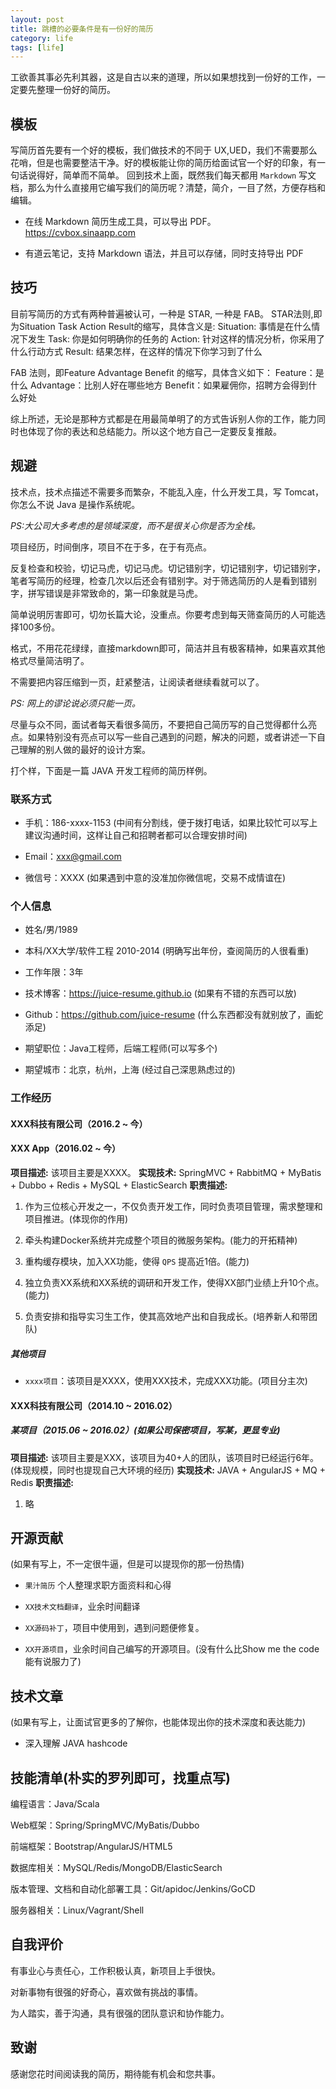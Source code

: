 ```yaml
---
layout: post
title: 跳槽的必要条件是有一份好的简历
category: life
tags: [life]
---
```




工欲善其事必先利其器，这是自古以来的道理，所以如果想找到一份好的工作，一定要先整理一份好的简历。 

## **模板**

写简历首先要有一个好的模板，我们做技术的不同于 UX,UED，我们不需要那么花哨，但是也需要整洁干净。好的模板能让你的简历给面试官一个好的印象，有一句话说得好，简单而不简单。
回到技术上面，既然我们每天都用 `Markdown` 写文档，那么为什么直接用它编写我们的简历呢？清楚，简介，一目了然，方便存档和编辑。

*   在线 Markdown 简历生成工具，可以导出 PDF。https://cvbox.sinaapp.com

*   有道云笔记，支持 Markdown 语法，并且可以存储，同时支持导出 PDF

## **技巧**

目前写简历的方式有两种普遍被认可，一种是 STAR, 一种是 FAB。
STAR法则,即为Situation Task Action Result的缩写，具体含义是:
Situation: 事情是在什么情况下发生
Task: 你是如何明确你的任务的
Action: 针对这样的情况分析，你采用了什么行动方式
Result: 结果怎样，在这样的情况下你学习到了什么

FAB 法则，即Feature Advantage Benefit 的缩写，具体含义如下：
Feature：是什么
Advantage：比别人好在哪些地方
Benefit：如果雇佣你，招聘方会得到什么好处

综上所述，无论是那种方式都是在用最简单明了的方式告诉别人你的工作，能力同时也体现了你的表达和总结能力。所以这个地方自己一定要反复推敲。

## **规避**

技术点，技术点描述不需要多而繁杂，不能乱入座，什么开发工具，写 Tomcat，你怎么不说 Java 是操作系统呢。

_PS:大公司大多考虑的是领域深度，而不是很关心你是否为全栈。_

项目经历，时间倒序，项目不在于多，在于有亮点。

反复检查和校验，切记马虎，切记马虎。切记错别字，切记错别字，切记错别字，笔者写简历的经理，检查几次以后还会有错别字。对于筛选简历的人是看到错别字，拼写错误是非常致命的，第一印象就是马虎。

简单说明厉害即可，切勿长篇大论，没重点。你要考虑到每天筛查简历的人可能选择100多份。

格式，不用花花绿绿，直接markdown即可，简洁并且有极客精神，如果喜欢其他格式尽量简洁明了。

不需要把内容压缩到一页，赶紧整洁，让阅读者继续看就可以了。

_PS: 网上的谬论说必须只能一页。_

尽量与众不同，面试者每天看很多简历，不要把自己简历写的自己觉得都什么亮点。如果特别没有亮点可以写一些自己遇到的问题，解决的问题，或者讲述一下自己理解的别人做的最好的设计方案。

打个样，下面是一篇 JAVA 开发工程师的简历样例。

### **联系方式**

*   手机：186-xxxx-1153 (中间有分割线，便于拨打电话，如果比较忙可以写上建议沟通时间，这样让自己和招聘者都可以合理安排时间)

*   Email：xxx@gmail.com

*   微信号：XXXX (如果遇到中意的没准加你微信呢，交易不成情谊在)

### **个人信息**

*   姓名/男/1989

*   本科/XX大学/软件工程 2010-2014 (明确写出年份，查阅简历的人很看重)

*   工作年限：3年

*   技术博客：https://juice-resume.github.io (如果有不错的东西可以放)

*   Github：https://github.com/juice-resume (什么东西都没有就别放了，画蛇添足)

*   期望职位：Java工程师，后端工程师(可以写多个)

*   期望城市：北京，杭州，上海 (经过自己深思熟虑过的)

### **工作经历**

#### **XXX科技有限公司（2016.2 ~ 今）**

#### **XXX App（2016.02 ~ 今）**

**项目描述:**
该项目主要是XXXX。
**实现技术:**
SpringMVC + RabbitMQ + MyBatis + Dubbo + Redis + MySQL + ElasticSearch
**职责描述:**

1.  作为三位核心开发之一，不仅负责开发工作，同时负责项目管理，需求整理和项目推进。(体现你的作用)

2.  牵头构建Docker系统并完成整个项目的微服务架构。(能力的开拓精神)

3.  重构缓存模块，加入XX功能，使得 `QPS` 提高近1倍。(能力)

4.  独立负责XX系统和XX系统的调研和开发工作，使得XX部门业绩上升10个点。(能力)

5.  负责安排和指导实习生工作，使其高效地产出和自我成长。(培养新人和带团队)

##### **其他项目**

*   `xxxx项目`：该项目是XXXX，使用XXX技术，完成XXX功能。(项目分主次)

#### **XXX科技有限公司（2014.10 ~ 2016.02）**

##### **某项目（2015.06 ~ 2016.02）(如果公司保密项目，写某，更显专业)**

**项目描述:**
该项目主要是XXX，该项目为40+人的团队，该项目时已经运行6年。 (体现规模，同时也提现自己大环境的经历)
**实现技术:**
JAVA + AngularJS + MQ + Redis
**职责描述:**

1.  略

## **开源贡献**

(如果有写上，不一定很牛逼，但是可以提现你的那一份热情)

*   `果汁简历` 个人整理求职方面资料和心得

*   `XX技术文档翻译`，业余时间翻译

*   `XX源码补丁`，项目中使用到，遇到问题便修复。

*   `XX开源项目`，业余时间自己编写的开源项目。(没有什么比Show me the code能有说服力了)

## **技术文章**

(如果有写上，让面试官更多的了解你，也能体现出你的技术深度和表达能力)

*   深入理解 JAVA hashcode

## **技能清单(朴实的罗列即可，找重点写)**

编程语言：Java/Scala

Web框架：Spring/SpringMVC/MyBatis/Dubbo

前端框架：Bootstrap/AngularJS/HTML5

数据库相关：MySQL/Redis/MongoDB/ElasticSearch

版本管理、文档和自动化部署工具：Git/apidoc/Jenkins/GoCD

服务器相关：Linux/Vagrant/Shell

## **自我评价**

有事业心与责任心，工作积极认真，新项目上手很快。

对新事物有很强的好奇心，喜欢做有挑战的事情。

为人踏实，善于沟通，具有很强的团队意识和协作能力。

## **致谢**

感谢您花时间阅读我的简历，期待能有机会和您共事。

